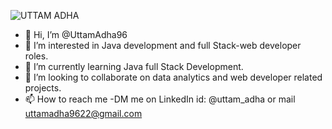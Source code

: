 
![UTTAM ADHA](https://github.com/UttamAdha96/UttamAdha96/assets/101659796/7858eddc-c437-40a0-83cb-5a87b0a1b898)




- 👋 Hi, I’m @UttamAdha96
- 👀 I’m interested in Java development and full Stack-web developer roles.
- 🌱 I’m currently learning Java full Stack Development.
- 💞️ I’m looking to collaborate on data analytics and web developer related projects.
- 📫 How to reach me -DM me on LinkedIn id: @uttam_adha or mail uttamadha9622@gmail.com

<!---
UttamAdha96/UttamAdha96 is a ✨ special ✨ repository because its `README.md` (this file) appears on your GitHub profile.
You can click the Preview link to take a look at your changes.
--->
